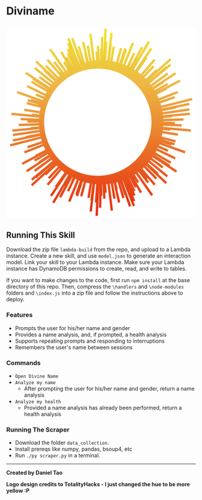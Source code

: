 # Diviname
![](/logo.png)
---

## Running This Skill

Download the zip file `lambda-build` from the repo, and upload to a Lambda instance.
Create a new skill, and use `model.json` to generate an interaction model. Link your skill to your Lambda instance.
Make sure your Lambda instance has DynamoDB permissions to create, read, and write to tables.

If you want to make changes to the code, first run `npm install` at the base directory of this repo.
Then, compress the `\handlers` and `\node-modules` folders and `\index.js` into a zip file and follow the instructions above to deploy.

### Features

- Prompts the user for his/her name and gender
- Provides a name analysis, and, if prompted, a health analysis
- Supports repeating prompts and responding to interruptions
- Remembers the user's name between sessions

### Commands

- `Open Divine Name`
- `Analyze my name`
  - After prompting the user for his/her name and gender, return a name analysis
- `Analyze my health`
  - Provided a name analysis has already been performed, return a health analysis

### Running The Scraper

- Download the folder `data_collection`.
- Install prereqs like numpy, pandas, bsoup4, etc
- Run `./py scraper.py` in a terminal.

---

**Created by Daniel Tao**

**Logo design credits to TotalityHacks - I just changed the hue to be more yellow :P**
